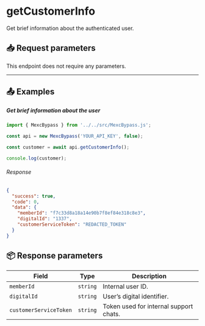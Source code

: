 # getCustomerInfo

Get brief information about the authenticated user.

<!-- - **Endpoint:** `/api/` -->

## 📥 Request parameters

This endpoint does not require any parameters.

---

## 📤 Examples

##### Get brief information about the user

```js
import { MexcBypass } from '../../src/MexcBypass.js';

const api = new MexcBypass('YOUR_API_KEY', false);

const customer = await api.getCustomerInfo();

console.log(customer);
```

###### Response

```JSON
{
  "success": true,
  "code": 0,
  "data": {
    "memberId": "f7c33d8a18a14e90b7f8ef84e318c8e3",
    "digitalId": "1337",
    "customerServiceToken": "REDACTED_TOKEN"
  }
}

```

## 📦 Response parameters

| **Field**                 | **Type**   | **Description** |
|---------------------------|------------|------------------|
| `memberId`                | `string`   | Internal user ID. |
| `digitalId`               | `string`   | User’s digital identifier. |
| `customerServiceToken`    | `string`   | Token used for internal support chats. |
